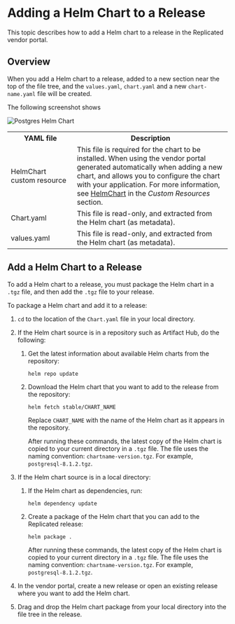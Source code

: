# Adding a Helm Chart to a Release

This topic describes how to add a Helm chart to a release in the Replicated vendor portal.

## Overview

When you add a Helm chart to a release, added to a new section near the top of the file tree, and the `values.yaml`, `chart.yaml` and a new `chart-name.yaml` file will be created.

The following screenshot shows

![Postgres Helm Chart](/images/postgres-helm-chart.png)

<table>
<tr>
  <th width="30%">YAML file</th>
  <th>Description</th>
</tr>
<tr>
  <td>HelmChart custom resource</td>
  <td>This file is required for the chart to be installed.
  When using the vendor portal generated automatically when adding a new chart, and allows you to configure the chart with your application. For more information, see <a href="../reference/custom-resource-helmchart">HelmChart</a> in the <em>Custom Resources</em> section.</td>
</tr>
<tr>
  <td>Chart.yaml</td>
  <td>This file is read-only, and extracted from the Helm chart (as metadata).</td>
</tr>
<tr>
  <td>values.yaml</td>
  <td>This file is read-only, and extracted from the Helm chart (as metadata).</td>
</tr>
</table>

## Add a Helm Chart to a Release

To add a Helm chart to a release, you must package the Helm chart in a `.tgz` file, and then add the `.tgz` file to your release.

To package a Helm chart and add it to a release:

1. `cd` to the location of the `Chart.yaml` file in your local directory.
1. If the Helm chart source is in a repository such as Artifact Hub, do the following:
   1. Get the latest information about available Helm charts from the repository:

      ```
      helm repo update
      ```
   1. Download the Helm chart that you want to add to the release from the repository:

      ```
      helm fetch stable/CHART_NAME
      ```
      Replace `CHART_NAME` with the name of the Helm chart as it appears in the repository.

      After running these commands, the latest copy of the Helm chart is copied to your current directory in a `.tgz` file. The file uses the naming convention: `chartname-version.tgz`. For example, `postgresql-8.1.2.tgz`.

1. If the Helm chart source is in a local directory:

   1. If the Helm chart as dependencies, run:

      ```
      helm dependency update
      ```
   1. Create a package of the Helm chart that you can add to the Replicated release:

      ```
      helm package .
      ```

      After running these commands, the latest copy of the Helm chart is copied to your current directory in a `.tgz` file. The file uses the naming convention: `chartname-version.tgz`. For example, `postgresql-8.1.2.tgz`.

1. In the vendor portal, create a new release or open an existing release where you want to add the Helm chart.

1. Drag and drop the Helm chart package from your local directory into the file tree in the release.

  
